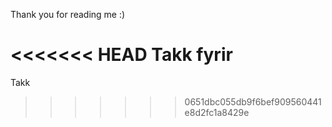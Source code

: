Thank you for reading me :)

<<<<<<< HEAD
Takk fyrir
=======
Takk
>>>>>>> 0651dbc055db9f6bef909560441e8d2fc1a8429e
